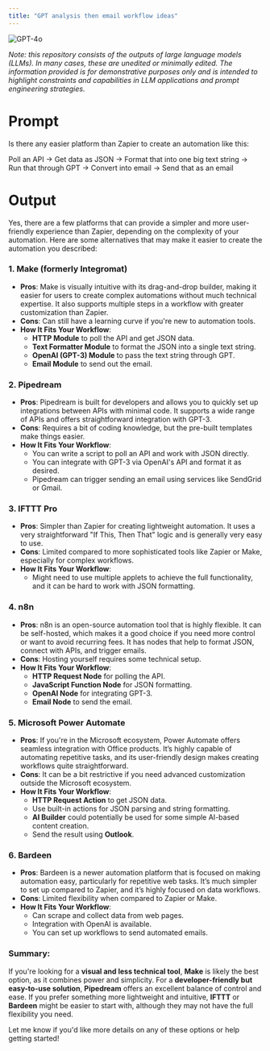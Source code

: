 ```yaml
---
title: "GPT analysis then email workflow ideas"
---
```

![GPT-4o](https://img.shields.io/badge/GPT--4o-3333FF?style=for-the-badge&logo=openai&logoColor=white)



*Note: this repository consists of the outputs of large language models (LLMs). In many cases, these are unedited or minimally edited. The information provided is for demonstrative purposes only and is intended to highlight constraints and capabilities in LLM applications and prompt engineering strategies.*


# Prompt

Is there any easier platform than Zapier to create an automation like this:

Poll an API -> Get data as JSON -> Format that into one big text string -> Run that through GPT -> Convert into email -> Send that as an email

# Output

Yes, there are a few platforms that can provide a simpler and more user-friendly experience than Zapier, depending on the complexity of your automation. Here are some alternatives that may make it easier to create the automation you described:

### 1. **Make (formerly Integromat)**
   - **Pros**: Make is visually intuitive with its drag-and-drop builder, making it easier for users to create complex automations without much technical expertise. It also supports multiple steps in a workflow with greater customization than Zapier.
   - **Cons**: Can still have a learning curve if you're new to automation tools.
   - **How It Fits Your Workflow**:
     - **HTTP Module** to poll the API and get JSON data.
     - **Text Formatter Module** to format the JSON into a single text string.
     - **OpenAI (GPT-3) Module** to pass the text string through GPT.
     - **Email Module** to send out the email.

### 2. **Pipedream**
   - **Pros**: Pipedream is built for developers and allows you to quickly set up integrations between APIs with minimal code. It supports a wide range of APIs and offers straightforward integration with GPT-3.
   - **Cons**: Requires a bit of coding knowledge, but the pre-built templates make things easier.
   - **How It Fits Your Workflow**:
     - You can write a script to poll an API and work with JSON directly.
     - You can integrate with GPT-3 via OpenAI's API and format it as desired.
     - Pipedream can trigger sending an email using services like SendGrid or Gmail.

### 3. **IFTTT Pro**
   - **Pros**: Simpler than Zapier for creating lightweight automation. It uses a very straightforward "If This, Then That" logic and is generally very easy to use.
   - **Cons**: Limited compared to more sophisticated tools like Zapier or Make, especially for complex workflows.
   - **How It Fits Your Workflow**:
     - Might need to use multiple applets to achieve the full functionality, and it can be hard to work with JSON formatting.

### 4. **n8n**
   - **Pros**: n8n is an open-source automation tool that is highly flexible. It can be self-hosted, which makes it a good choice if you need more control or want to avoid recurring fees. It has nodes that help to format JSON, connect with APIs, and trigger emails.
   - **Cons**: Hosting yourself requires some technical setup.
   - **How It Fits Your Workflow**:
     - **HTTP Request Node** for polling the API.
     - **JavaScript Function Node** for JSON formatting.
     - **OpenAI Node** for integrating GPT-3.
     - **Email Node** to send the email.

### 5. **Microsoft Power Automate**
   - **Pros**: If you're in the Microsoft ecosystem, Power Automate offers seamless integration with Office products. It’s highly capable of automating repetitive tasks, and its user-friendly design makes creating workflows quite straightforward.
   - **Cons**: It can be a bit restrictive if you need advanced customization outside the Microsoft ecosystem.
   - **How It Fits Your Workflow**:
     - **HTTP Request Action** to get JSON data.
     - Use built-in actions for JSON parsing and string formatting.
     - **AI Builder** could potentially be used for some simple AI-based content creation.
     - Send the result using **Outlook**.

### 6. **Bardeen**
   - **Pros**: Bardeen is a newer automation platform that is focused on making automation easy, particularly for repetitive web tasks. It’s much simpler to set up compared to Zapier, and it’s highly focused on data workflows.
   - **Cons**: Limited flexibility when compared to Zapier or Make.
   - **How It Fits Your Workflow**:
     - Can scrape and collect data from web pages.
     - Integration with OpenAI is available.
     - You can set up workflows to send automated emails.

### Summary:
If you're looking for a **visual and less technical tool**, **Make** is likely the best option, as it combines power and simplicity. For a **developer-friendly but easy-to-use solution**, **Pipedream** offers an excellent balance of control and ease. If you prefer something more lightweight and intuitive, **IFTTT** or **Bardeen** might be easier to start with, although they may not have the full flexibility you need.

Let me know if you'd like more details on any of these options or help getting started!